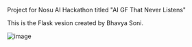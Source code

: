 Project for Nosu AI Hackathon titled "AI GF That Never Listens"

This is the Flask vesion created by Bhavya Soni.

![image](https://github.com/user-attachments/assets/5af3f604-5696-4a33-877d-e85090f66e87)
